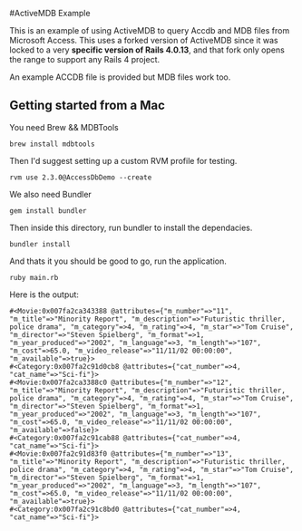 #ActiveMDB Example

This is an example of using ActiveMDB to query Accdb and MDB files from Microsoft Access. This uses a forked version of ActiveMDB since it was locked to a very **specific version of Rails 4.0.13**, and that fork only opens the range to support any Rails 4 project.

An example ACCDB file is provided but MDB files work too.

## Getting started from a Mac

You need Brew && MDBTools

	brew install mdbtools
	
Then I'd suggest setting up a custom RVM profile for testing.

	rvm use 2.3.0@AccessDbDemo --create

We also need Bundler

	gem install bundler
	
Then inside this directory, run bundler to install the dependacies.

	bundler install
	
And thats it you should be good to go, run the application.

	ruby main.rb
	
Here is the output:

	#<Movie:0x007fa2ca343388 @attributes={"m_number"=>"11", "m_title"=>"Minority Report", "m_description"=>"Futuristic thriller, police drama", "m_category"=>4, "m_rating"=>4, "m_star"=>"Tom Cruise", "m_director"=>"Steven Spielberg", "m_format"=>1, "m_year_produced"=>"2002", "m_language"=>3, "m_length"=>"107", "m_cost"=>65.0, "m_video_release"=>"11/11/02 00:00:00", "m_available"=>true}>
	#<Category:0x007fa2c91d0cb8 @attributes={"cat_number"=>4, "cat_name"=>"Sci-fi"}>
	#<Movie:0x007fa2ca3388c0 @attributes={"m_number"=>"12", "m_title"=>"Minority Report", "m_description"=>"Futuristic thriller, police drama", "m_category"=>4, "m_rating"=>4, "m_star"=>"Tom Cruise", "m_director"=>"Steven Spielberg", "m_format"=>1, "m_year_produced"=>"2002", "m_language"=>3, "m_length"=>"107", "m_cost"=>65.0, "m_video_release"=>"11/11/02 00:00:00", "m_available"=>false}>
	#<Category:0x007fa2c91cab88 @attributes={"cat_number"=>4, "cat_name"=>"Sci-fi"}>
	#<Movie:0x007fa2c91d83f0 @attributes={"m_number"=>"13", "m_title"=>"Minority Report", "m_description"=>"Futuristic thriller, police drama", "m_category"=>4, "m_rating"=>4, "m_star"=>"Tom Cruise", "m_director"=>"Steven Spielberg", "m_format"=>1, "m_year_produced"=>"2002", "m_language"=>3, "m_length"=>"107", "m_cost"=>65.0, "m_video_release"=>"11/11/02 00:00:00", "m_available"=>true}>
	#<Category:0x007fa2c91c8bd0 @attributes={"cat_number"=>4, "cat_name"=>"Sci-fi"}>
